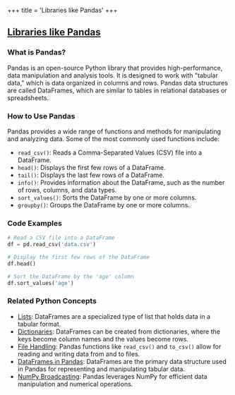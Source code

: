 +++
 title = 'Libraries like Pandas'
+++
## [Libraries like Pandas](./../libraries-like-pandas/)

### What is Pandas?
Pandas is an open-source Python library that provides high-performance, data manipulation and analysis tools. It is designed to work with "tabular data," which is data organized in columns and rows. Pandas data structures are called DataFrames, which are similar to tables in relational databases or spreadsheets.

### How to Use Pandas

Pandas provides a wide range of functions and methods for manipulating and analyzing data. Some of the most commonly used functions include:

- `read_csv()`: Reads a Comma-Separated Values (CSV) file into a DataFrame.
- `head()`: Displays the first few rows of a DataFrame.
- `tail()`: Displays the last few rows of a DataFrame.
- `info()`: Provides information about the DataFrame, such as the number of rows, columns, and data types.
- `sort_values()`: Sorts the DataFrame by one or more columns.
- `groupby()`: Groups the DataFrame by one or more columns.

### Code Examples

```python
# Read a CSV file into a DataFrame
df = pd.read_csv('data.csv')

# Display the first few rows of the DataFrame
df.head()
```

```python
# Sort the DataFrame by the 'age' column
df.sort_values('age')
```

### Related Python Concepts

- [Lists](./../lists/): DataFrames are a specialized type of list that holds data in a tabular format.
- [Dictionaries](./../dictionaries/): DataFrames can be created from dictionaries, where the keys become column names and the values become rows.
- [File Handling](./../file-handling/): Pandas functions like `read_csv()` and `to_csv()` allow for reading and writing data from and to files.
- [DataFrames in Pandas](./../dataframes-in-pandas/): DataFrames are the primary data structure used in Pandas for representing and manipulating tabular data.
- [NumPy Broadcasting](./../numpy-broadcasting/): Pandas leverages NumPy for efficient data manipulation and numerical operations.